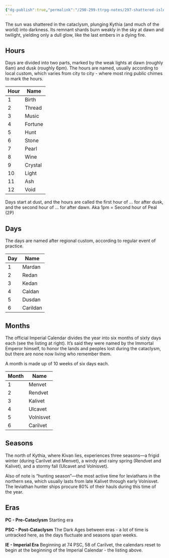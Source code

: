 ```yaml
---
{"dg-publish":true,"permalink":"/290-299-ttrpg-notes/297-shattered-isles/13-calendar/shattered-isle-counting-time/"}
---
```



The sun was shattered in the cataclysm, plunging Kythia (and much of the world) into darkness.
Its remnant shards burn weakly in the sky at dawn and twilight, yielding only a dull glow, like the last embers in a dying fire.

## Hours

Days are divided into two parts, marked by the weak lights at dawn (roughly 6am) and dusk (roughly 6pm).
The hours are named, usually according to local custom, which varies from city to city - where most ring public chimes to mark the hours.


| Hour | Name    |
| ---- | ------- |
| 1    | Birth   |
| 2    | Thread  |
| 3    | Music   |
| 4    | Fortune |
| 5    | Hunt    |
| 6    | Stone   |
| 7    | Pearl   |
| 8    | Wine    |
| 9    | Crystal |
| 10   | Light   |
| 11   | Ash     |
| 12   | Void    | 

Days start at dust, and the hours are called the first hour of ... for after dusk, and the second hour of ... for after dawn.
Aka 1pm = Second hour of Peal (2P)

## Days

The days are named after regional custom, according to regular event of practice.

| Day | Name     |
| --- | -------- |
| 1   | Mardan   |
| 2   | Redan    |
| 3   | Kedan    |
| 4   | Caldan   |
| 5   | Dusdan   |
| 6   | Carildan | 


## Months

The official Imperial Calendar divides the year into six months of sixty days each (see the listing at right). It’s said they were
named by the Immortal Emperor himself, to honor the lands and peoples lost during the cataclysm, but there are none now living who remember them.

A month is made up of 10 weeks of six days each.

| Month | Name      |
| ----- | --------- |
| 1     | Menvet    |
| 2     | Rendvet   |
| 3     | Kalivet   |
| 4     | Ulcavet   |
| 5     | Volnisvet |
| 6     | Carilvet  | 


## Seasons

The north of Kythia, where Kivan lies, experiences three seasons—a frigid winter (during Carilvet and Menvet), a windy and rainy spring (Rendvet and Kalivet), and a stormy fall (Ulcavet and Volnisvet).

Also of note is “hunting season”—the most active time for leviathans in the northern sea, which usually lasts from late Kalivet through early Volnisvet. The leviathan hunter ships procure 80% of their hauls during this time of the year.


## Eras

**PC - Pre-Cataclysm**
Starting era

**PSC - Post-Cataclysm**
The Dark Ages between eras - a lot of time is untracked here, as the days fluctuate and seasons span weeks.

**IE - Imperial Era**
Beginning at 74 PSC, 58 of Carilvet, the calendars reset to begin at the beginning of the Imperial Calendar - the listing above.